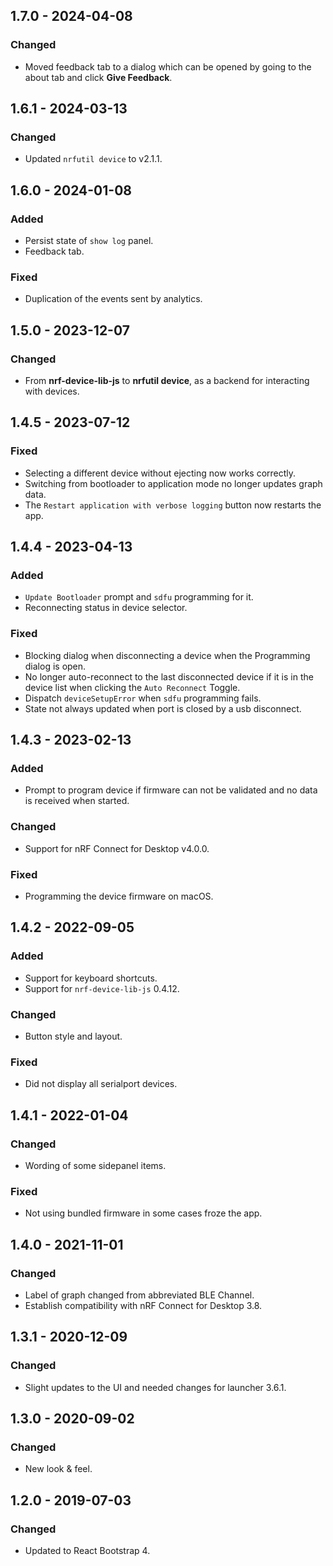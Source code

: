 ## 1.7.0 - 2024-04-08

### Changed

-   Moved feedback tab to a dialog which can be opened by going to the about tab
    and click **Give Feedback**.

## 1.6.1 - 2024-03-13

### Changed

-   Updated `nrfutil device` to v2.1.1.

## 1.6.0 - 2024-01-08

### Added

-   Persist state of `show log` panel.
-   Feedback tab.

### Fixed

-   Duplication of the events sent by analytics.

## 1.5.0 - 2023-12-07

### Changed

-   From **nrf-device-lib-js** to **nrfutil device**, as a backend for
    interacting with devices.

## 1.4.5 - 2023-07-12

### Fixed

-   Selecting a different device without ejecting now works correctly.
-   Switching from bootloader to application mode no longer updates graph data.
-   The `Restart application with verbose logging` button now restarts the app.

## 1.4.4 - 2023-04-13

### Added

-   `Update Bootloader` prompt and `sdfu` programming for it.
-   Reconnecting status in device selector.

### Fixed

-   Blocking dialog when disconnecting a device when the Programming dialog is
    open.
-   No longer auto-reconnect to the last disconnected device if it is in the
    device list when clicking the `Auto Reconnect` Toggle.
-   Dispatch `deviceSetupError` when `sdfu` programming fails.
-   State not always updated when port is closed by a usb disconnect.

## 1.4.3 - 2023-02-13

### Added

-   Prompt to program device if firmware can not be validated and no data is
    received when started.

### Changed

-   Support for nRF Connect for Desktop v4.0.0.

### Fixed

-   Programming the device firmware on macOS.

## 1.4.2 - 2022-09-05

### Added

-   Support for keyboard shortcuts.
-   Support for `nrf-device-lib-js` 0.4.12.

### Changed

-   Button style and layout.

### Fixed

-   Did not display all serialport devices.

## 1.4.1 - 2022-01-04

### Changed

-   Wording of some sidepanel items.

### Fixed

-   Not using bundled firmware in some cases froze the app.

## 1.4.0 - 2021-11-01

### Changed

-   Label of graph changed from abbreviated BLE Channel.
-   Establish compatibility with nRF Connect for Desktop 3.8.

## 1.3.1 - 2020-12-09

### Changed

-   Slight updates to the UI and needed changes for launcher 3.6.1.

## 1.3.0 - 2020-09-02

### Changed

-   New look & feel.

## 1.2.0 - 2019-07-03

### Changed

-   Updated to React Bootstrap 4.
